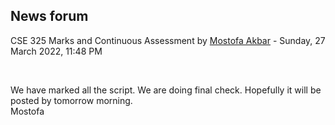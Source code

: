 <h2>News forum</h2><a href="https://moodle.cse.buet.ac.bd/user/view.php?id=30&course=652"></a>
CSE 325 Marks and Continuous Assessment
by <a href="https://moodle.cse.buet.ac.bd/user/view.php?id=30&course=652">Mostofa Akbar</a> - Sunday, 27 March 2022, 11:48 PM


 

We have marked all the script. We are doing final check. Hopefully it will be posted by tomorrow morning.
<br />
Mostofa<br />







